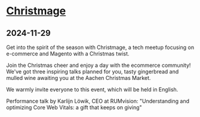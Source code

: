 # [Christmage](https://www.integer-net.com/magento-meetup-aachen)
      
## 2024-11-29
      
Get into the spirit of the season with Christmage, a tech meetup focusing on e-commerce and Magento with a Christmas twist.

Join the Christmas cheer and enjoy a day with the ecommerce community! We've got three inspiring talks planned for you, tasty gingerbread and mulled wine awaiting you at the Aachen Christmas Market.

We warmly invite everyone to this event, which will be held in English.

Performance talk by Karlijn Löwik, CEO at RUMvision:
"Understanding and optimizing Core Web Vitals: a gift that keeps on giving"
